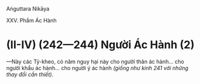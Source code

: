 Aṅguttara Nikāya

XXV. Phẩm Ác Hành

# (II-IV) (242—244) Người Ác Hành (2)

—Này các Tỷ-kheo, có năm nguy hại này cho người thân ác hành... cho người khẩu ác hành... cho người ý ác hành _(giống như kinh 241 với những thay đổi cần thiết)_.

